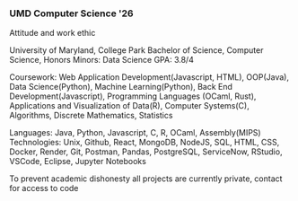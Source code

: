 ### UMD Computer Science '26
Attitude and work ethic

University of Maryland, College Park
Bachelor of Science, Computer Science, Honors
Minors: Data Science
GPA: 3.8/4

Coursework: Web Application Development(Javascript, HTML), OOP(Java), Data Science(Python), Machine Learning(Python), Back End Development(Javascript), Programming Languages (OCaml, Rust), Applications and Visualization of Data(R), Computer Systems(C), Algorithms, Discrete Mathematics, Statistics


Languages: Java, Python, Javascript, C, R, OCaml, Assembly(MIPS)
Technologies: Unix, Github, React, MongoDB, NodeJS, SQL, HTML, CSS, Docker, Render, Git, Postman, Pandas, PostgreSQL, ServiceNow, RStudio, VSCode, Eclipse, Jupyter Notebooks


To prevent academic dishonesty all projects are currently private, contact for access to code




<!--
**timothy-kramer/timothy-kramer** is a ✨ _special_ ✨ repository because its `README.md` (this file) appears on your GitHub profile.

Here are some ideas to get you started:

- 🔭 I’m currently working on ...
- 🌱 I’m currently learning ...
- 👯 I’m looking to collaborate on ...
- 🤔 I’m looking for help with ...
- 💬 Ask me about ...
- 📫 How to reach me: ...
- 😄 Pronouns: ...
- ⚡ Fun fact: ...
-->
